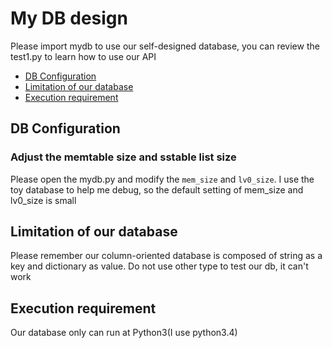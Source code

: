 # My DB design
Please import mydb to use our self-designed database, you can review the test1.py to 
learn how to use our API

* [DB Configuration](#Database-configuration)
* [Limitation of our database](#Limitation-of-our-database)
* [Execution requirement](#Execution-requirement)



## DB Configuration
### Adjust the memtable size and sstable list size

Please open the mydb.py and modify the `mem_size` and `lv0_size`.
I use the toy database to help me debug, so the default setting of mem_size and lv0_size is small

## Limitation of our database
Please remember our column-oriented database is composed of string as a key and dictionary as value.
Do not use other type to test our db, it can't work

## Execution requirement
Our database only can run at Python3(I use python3.4)

